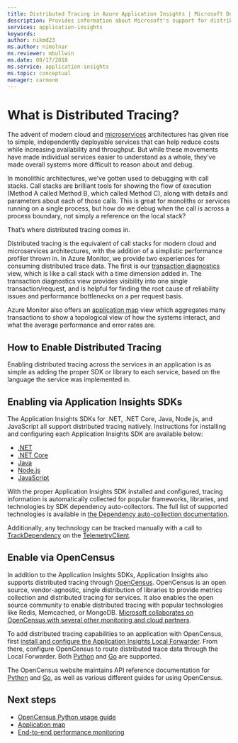 ```yaml
---
title: Distributed Tracing in Azure Application Insights | Microsoft Docs
description: Provides information about Microsoft's support for distributed tracing through our local forwarder and partnership in the OpenCensus project
services: application-insights
keywords:
author: nikmd23
ms.author: nimolnar
ms.reviewer: mbullwin
ms.date: 09/17/2018
ms.service: application-insights
ms.topic: conceptual
manager: carmonm
---
```


# What is Distributed Tracing?

The advent of modern cloud and [microservices](http://azure.com/microservices) architectures has given rise to simple, independently deployable services that can help reduce costs while increasing availability and throughput. But while these movements have made individual services easier to understand as a whole, they’ve made overall systems more difficult to reason about and debug.

In monolithic architectures, we’ve gotten used to debugging with call stacks. Call stacks are brilliant tools for showing the flow of execution (Method A called Method B, which called Method C), along with details and parameters about each of those calls. This is great for monoliths or services running on a single process, but how do we debug when the call is across a process boundary, not simply a reference on the local stack? 

That’s where distributed tracing comes in.  

Distributed tracing is the equivalent of call stacks for modern cloud and microservices architectures, with the addition of a simplistic performance profiler thrown in. In Azure Monitor, we provide two experiences for consuming distributed trace data. The first is our [transaction diagnostics](https://docs.microsoft.com/azure/application-insights/app-insights-transaction-diagnostics) view, which is like a call stack with a time dimension added in. The transaction diagnostics view provides visibility into one single transaction/request, and is helpful for finding the root cause of reliability issues and performance bottlenecks on a per request basis.

Azure Monitor also offers an [application map](https://docs.microsoft.com/azure/application-insights/app-insights-app-map) view which aggregates many transactions to show a topological view of how the systems interact, and what the average performance and error rates are. 

## How to Enable Distributed Tracing

Enabling distributed tracing across the services in an application is as simple as adding the proper SDK or library to each service, based on the language the service was implemented in.

## Enabling via Application Insights SDKs

The Application Insights SDKs for .NET, .NET Core, Java, Node.js, and JavaScript all support distributed tracing natively. Instructions for installing and configuring each Application Insights SDK are available below:

* [.NET](https://docs.microsoft.com/azure/application-insights/quick-monitor-portal)
* [.NET Core](https://docs.microsoft.com/azure/application-insights/app-insights-dotnetcore-quick-start)
* [Java](https://docs.microsoft.com/azure/application-insights/app-insights-java-get-started)
* [Node.js](https://docs.microsoft.com/azure/application-insights/app-insights-nodejs-quick-start)
* [JavaScript](https://docs.microsoft.com/azure/application-insights/app-insights-javascript)

With the proper Application Insights SDK installed and configured, tracing information is automatically collected for popular frameworks, libraries, and technologies by SDK dependency auto-collectors. The full list of supported technologies is available in [the Dependency auto-collection documentation](https://docs.microsoft.com/azure/application-insights/auto-collect-dependencies).

 Additionally, any technology can be tracked manually with a call to [TrackDependency](https://docs.microsoft.com/azure/application-insights/app-insights-api-custom-events-metrics) on the [TelemetryClient](https://docs.microsoft.com/azure/application-insights/app-insights-api-custom-events-metrics).

## Enable via OpenCensus

In addition to the Application Insights SDKs, Application Insights also supports distributed tracing through [OpenCensus](https://opencensus.io/). OpenCensus is an open source, vendor-agnostic, single distribution of libraries to provide metrics collection and distributed tracing for services. It also enables the open source community to enable distributed tracing with popular technologies like Redis, Memcached, or MongoDB. [Microsoft collaborates on OpenCensus with several other monitoring and cloud partners](https://open.microsoft.com/2018/06/13/microsoft-joins-the-opencensus-project/).

To add distributed tracing capabilities to an application with OpenCensus, first [install and configure the Application Insights Local Forwarder](./../../azure-monitor/app/opencensus-local-forwarder.md). From there, configure OpenCensus to route distributed trace data through the Local Forwarder. Both [Python](./../../azure-monitor/app/opencensus-python.md) and [Go](./../../azure-monitor/app/opencensus-go.md) are supported.

The OpenCensus website maintains API reference documentation for [Python](https://opencensus.io/api/python/trace/usage.html) and [Go](https://godoc.org/go.opencensus.io), as well as various different guides for using OpenCensus. 

## Next steps

* [OpenCensus Python usage guide](https://opencensus.io/api/python/trace/usage.html)
* [Application map](./../../azure-monitor/app/app-map.md)
* [End-to-end performance monitoring](./../../azure-monitor/learn/tutorial-performance.md)
